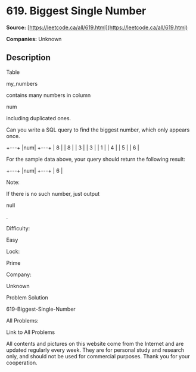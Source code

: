 # 619. Biggest Single Number

**Source:** [https://leetcode.ca/all/619.html](https://leetcode.ca/all/619.html)

**Companies:** Unknown

## Description

Table

my_numbers

contains many numbers in column

num

including duplicated
        ones.

Can you write a SQL query to find the biggest number, which only appears once.

+---+
|num|
+---+
| 8 |
| 8 |
| 3 |
| 3 |
| 1 |
| 4 |
| 5 |
| 6 |

For the sample data above, your query should return the following result:

+---+
|num|
+---+
| 6 |

Note:

If there is no such number, just output

null

.

Difficulty:

Easy

Lock:

Prime

Company:

Unknown

Problem Solution

619-Biggest-Single-Number

All Problems:

Link to All Problems

All contents and pictures on this website come from the Internet and are updated regularly every week. They are for personal study and research only, and should not be used for commercial purposes. Thank you for your cooperation.

